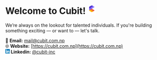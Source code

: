#  Welcome to Cubit! <img style="margin-bottom:6" width="25" src="/icons/cubit.png" /> 

We’re always on the lookout for talented individuals. If you're building something exciting — or want to — let's talk.

📧 **Email:** [mail@cubit.com.np](mailto:mail@cubit.com.np)  
🌐 **Website:** [https://cubit.com.np](https://cubit.com.np)  
 **<img width="14" src="/icons/linkedin.png" /> Linkedin:** [@cubit-inc](https://www.linkedin.com/company/cubit-inc-np)  

